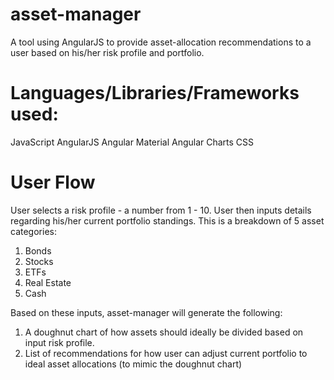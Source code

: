 # asset-manager
A tool using AngularJS to provide asset-allocation recommendations to a user based on his/her risk profile and portfolio.

# Languages/Libraries/Frameworks used: 

JavaScript
AngularJS
Angular Material
Angular Charts
CSS

# User Flow

User selects a risk profile - a number from 1 - 10. 
User then inputs details regarding his/her current portfolio standings. This is a breakdown of 5 asset categories: 

  1. Bonds
  2. Stocks
  3. ETFs
  4. Real Estate
  5. Cash

Based on these inputs, asset-manager will generate the following: 

  1. A doughnut chart of how assets should ideally be divided based on input risk profile. 
  2. List of recommendations for how user can adjust current portfolio to ideal asset allocations (to mimic the doughnut chart)








